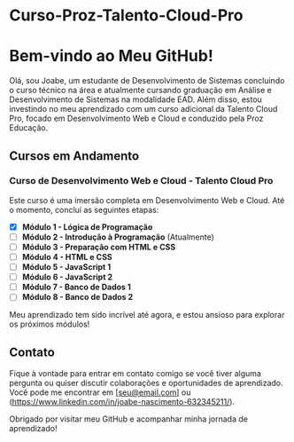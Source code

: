 # Curso-Proz-Talento-Cloud-Pro

# Bem-vindo ao Meu GitHub!

Olá, sou Joabe, um estudante de Desenvolvimento de Sistemas concluindo o curso técnico na área e atualmente cursando graduação em Análise e Desenvolvimento de Sistemas na modalidade EAD. Além disso, estou investindo no meu aprendizado com um curso adicional da Talento Cloud Pro, focado em Desenvolvimento Web e Cloud e conduzido pela Proz Educação.

## Cursos em Andamento

### Curso de Desenvolvimento Web e Cloud - Talento Cloud Pro

Este curso é uma imersão completa em Desenvolvimento Web e Cloud. Até o momento, concluí as seguintes etapas:

- [x] **Módulo 1 - Lógica de Programação**
- [ ] **Módulo 2 - Introdução à Programação** (Atualmente)
- [ ] **Módulo 3 - Preparação com HTML e CSS**
- [ ] **Módulo 4 - HTML e CSS**
- [ ] **Módulo 5 - JavaScript 1**
- [ ] **Módulo 6 - JavaScript 2**
- [ ] **Módulo 7 - Banco de Dados 1**
- [ ] **Módulo 8 - Banco de Dados 2**

Meu aprendizado tem sido incrível até agora, e estou ansioso para explorar os próximos módulos!

## Contato

Fique à vontade para entrar em contato comigo se você tiver alguma pergunta ou quiser discutir colaborações e oportunidades de aprendizado. Você pode me encontrar em [seu@email.com] ou (https://www.linkedin.com/in/joabe-nascimento-632345211/).

Obrigado por visitar meu GitHub e acompanhar minha jornada de aprendizado!
